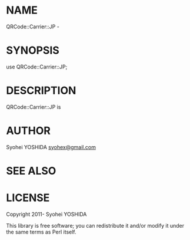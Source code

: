 # NAME

QRCode::Carrier::JP -

# SYNOPSIS

  use QRCode::Carrier::JP;

# DESCRIPTION

QRCode::Carrier::JP is

# AUTHOR

Syohei YOSHIDA <syohex@gmail.com>

# SEE ALSO

# LICENSE

Copyright 2011- Syohei YOSHIDA

This library is free software; you can redistribute it and/or modify
it under the same terms as Perl itself.